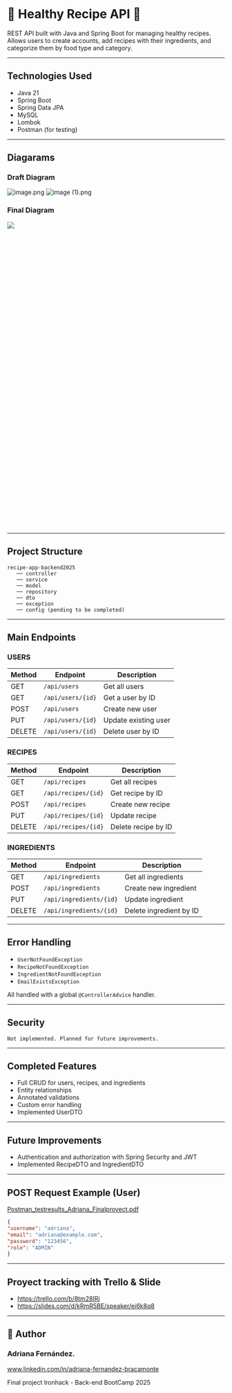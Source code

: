 # 🍎 Healthy Recipe API 🍏

REST API built with Java and Spring Boot for managing healthy recipes. Allows users to create accounts, add recipes with their ingredients, and categorize them by food type and category.

---

##  Technologies Used

- Java 21
- Spring Boot
- Spring Data JPA
- MySQL
- Lombok
- Postman (for testing)

---
## Diagarams

### Draft Diagram
![image.png](recipe-app-backend2025/src/main/resources/static/image.png)
![image (1).png](recipe-app-backend2025/src/main/resources/static/image%20%281%29.png)

### Final Diagram
<div class="sl-block is-focused" data-block-type="image" data-name="image-dba733" style="width: 374px; height: 707.143px; left: 17.3735px; top: 0px; min-width: 1px; min-height: 1px;" data-origin-id="25985c2af301b3e0cbd83f4d59dd69d0"><div class="sl-block-content" style="z-index: 13; transition-duration: 0.6s; transition-delay: 0.3s;" data-animation-type="slide-left"><img style="" data-natural-width="714" data-natural-height="1350" data-lazy-loaded="" src="https://s3.amazonaws.com/media-p.slid.es/uploads/2943065/images/12200616/DiagramIntellij.png"></div></div>


---

##  Project Structure

```
recipe-app-backend2025
   ── controller
   ── service
   ── model
   ── repository
   ── dto
   ── exception
   ── config (pending to be completed)
```

---

##  Main Endpoints

### USERS

| Method | Endpoint | Description |
| ------ | ----------------- | ---------------------------- |
| GET | `/api/users` | Get all users |
| GET | `/api/users/{id}` | Get a user by ID |
| POST | `/api/users` | Create new user |
| PUT | `/api/users/{id}` | Update existing user |
| DELETE | `/api/users/{id}` | Delete user by ID |

### RECIPES

| Method | Endpoint | Description |
| ------ | ------------------- | ------------------------- |
| GET | `/api/recipes` | Get all recipes |
| GET | `/api/recipes/{id}` | Get recipe by ID |
| POST | `/api/recipes` | Create new recipe |
| PUT | `/api/recipes/{id}` | Update recipe |
| DELETE | `/api/recipes/{id}` | Delete recipe by ID |

### INGREDIENTS

| Method | Endpoint | Description |
| ------ | ----------------------- | ------------------------------ |
| GET | `/api/ingredients` | Get all ingredients |
| POST | `/api/ingredients` | Create new ingredient |
| PUT | `/api/ingredients/{id}` | Update ingredient |
| DELETE | `/api/ingredients/{id}` | Delete ingredient by ID |

---

##  Error Handling

- `UserNotFoundException`
- `RecipeNotFoundException`
- `IngredientNotFoundException`
- `EmailExistsException`

All handled with a global `@ControllerAdvice` handler.

---

##  Security

`Not implemented. Planned for future improvements.`

---

##  Completed Features

- Full CRUD for users, recipes, and ingredients
- Entity relationships
- Annotated validations
- Custom error handling
- Implemented UserDTO

---

##  Future Improvements

- Authentication and authorization with Spring Security and JWT
- Implemented RecipeDTO and IngredientDTO

---

##  POST Request Example (User)
[Postman_testresults_Adriana_Finalproyect.pdf](recipe-app-backend2025/src/main/resources/static/Postman_testresults_Adriana_Finalproyect.pdf)
``` json
{
"username": "adriana",
"email": "adriana@example.com",
"password": "123456",
"role": "ADMIN"
}
```

---
##  Proyect tracking with Trello & Slide

- https://trello.com/b/8tm28IRj
- https://slides.com/d/kRmR5BE/speaker/ei6k8q8
---

##  🌟 Author

### Adriana Fernández. 
www.linkedin.com/in/adriana-fernandez-bracamonte
 
Final project 
Ironhack - Back-end BootCamp 2025